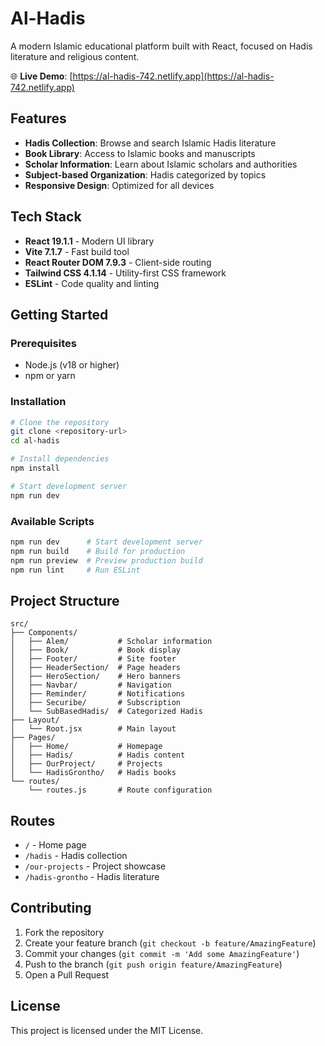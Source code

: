 # Al-Hadis

A modern Islamic educational platform built with React, focused on Hadis literature and religious content.

🌐 **Live Demo**: [https://al-hadis-742.netlify.app](https://al-hadis-742.netlify.app)

## Features

- **Hadis Collection**: Browse and search Islamic Hadis literature
- **Book Library**: Access to Islamic books and manuscripts
- **Scholar Information**: Learn about Islamic scholars and authorities
- **Subject-based Organization**: Hadis categorized by topics
- **Responsive Design**: Optimized for all devices

## Tech Stack

- **React 19.1.1** - Modern UI library
- **Vite 7.1.7** - Fast build tool
- **React Router DOM 7.9.3** - Client-side routing
- **Tailwind CSS 4.1.14** - Utility-first CSS framework
- **ESLint** - Code quality and linting

## Getting Started

### Prerequisites

- Node.js (v18 or higher)
- npm or yarn

### Installation

```bash
# Clone the repository
git clone <repository-url>
cd al-hadis

# Install dependencies
npm install

# Start development server
npm run dev
```

### Available Scripts

```bash
npm run dev      # Start development server
npm run build    # Build for production
npm run preview  # Preview production build
npm run lint     # Run ESLint
```

## Project Structure

```
src/
├── Components/
│   ├── Alem/           # Scholar information
│   ├── Book/           # Book display
│   ├── Footer/         # Site footer
│   ├── HeaderSection/  # Page headers
│   ├── HeroSection/    # Hero banners
│   ├── Navbar/         # Navigation
│   ├── Reminder/       # Notifications
│   ├── Securibe/       # Subscription
│   └── SubBasedHadis/  # Categorized Hadis
├── Layout/
│   └── Root.jsx        # Main layout
├── Pages/
│   ├── Home/           # Homepage
│   ├── Hadis/          # Hadis content
│   ├── OurProject/     # Projects
│   └── HadisGrontho/   # Hadis books
└── routes/
    └── routes.js       # Route configuration
```

## Routes

- `/` - Home page
- `/hadis` - Hadis collection
- `/our-projects` - Project showcase
- `/hadis-grontho` - Hadis literature

## Contributing

1. Fork the repository
2. Create your feature branch (`git checkout -b feature/AmazingFeature`)
3. Commit your changes (`git commit -m 'Add some AmazingFeature'`)
4. Push to the branch (`git push origin feature/AmazingFeature`)
5. Open a Pull Request

## License

This project is licensed under the MIT License.

